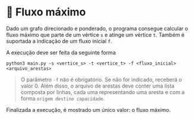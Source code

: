 # :ocean: Fluxo máximo

Dado um grafo direcionado e ponderado, o programa consegue calcular o fluxo máximo
que parte de um vértice `s` e atinge um vértice `t`. Também é suportada a 
indicação de um fluxo inicial `f`.

A execução deve ser feita da seguinte forma

```
python3 main.py -s <vertice_s> -t <vertice_t> -f <fluxo_inicial> <arquivo_arestas>
```

> O parâmetro `-f` não é obrigatório. Se não for indicado, receberá o valor 0.
Além disso, o arquivo de arestas deve conter uma lista composta por linhas, 
cada uma representando uma aresta e com a forma `origem destino capacidade`.

Finalizada a execução, é mostrado um único valor: o fluxo máximo.
